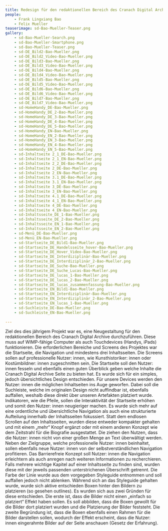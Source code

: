 ```yaml
---
title: Redesign für den redaktionellen Bereich des Cranach Digital Archive
people:
    - Frank Lingxiang Bao
    - Felix Mueller
teaserimage: sd-Bao-Mueller-Teaser.png
gallery:
    - sd-Bao-Mueller-Search.png
    - sd-Bao-Mueller-Smartphone.png
    - sd-Bao-Mueller-Teaser.png
    - sd-DE_Bild2-Bao-Mueller.png
    - sd-DE_Bild2_Video-Bao-Mueller.png
    - sd-DE_Bild3-Bao-Mueller.png
    - sd-DE_Bild3_Video-Bao-Mueller.png
    - sd-DE_Bild4-Bao-Mueller.png
    - sd-DE_Bild4_Video-Bao-Mueller.png
    - sd-DE_Bild5-Bao-Mueller.png
    - sd-DE_Bild5_Video-Bao-Mueller.png
    - sd-DE_Bild6-Bao-Mueller.png
    - sd-DE_Bild6_Video-Bao-Mueller.png
    - sd-DE_Bild7-Bao-Mueller.png
    - sd-DE_Bild7_Video-Bao-Mueller.png
    - sd-HomeHandy_DE-Bao-Mueller.png
    - sd-HomeHandy_DE_2-Bao-Mueller.png
    - sd-HomeHandy_DE_3-Bao-Mueller.png
    - sd-HomeHandy_DE_4-Bao-Mueller.png
    - sd-HomeHandy_DE_5-Bao-Mueller.png
    - sd-HomeHandy_EN-Bao-Mueller.png
    - sd-HomeHandy_EN_2-Bao-Mueller.png
    - sd-HomeHandy_EN_3-Bao-Mueller.png
    - sd-HomeHandy_EN_4-Bao-Mueller.png
    - sd-HomeHandy_EN_5-Bao-Mueller.png
    - sd-Inhaltseite 2_1_DE-Bao-Mueller.png
    - sd-Inhaltseite 2_1_EN-Bao-Mueller.png
    - sd-Inhaltseite 2_2_DE-Bao-Mueller.png
    - sd-Inhaltseite 2_DE-Bao-Mueller.png
    - sd-Inhaltseite 2_EN-Bao-Mueller.png
    - sd-Inhaltseite 3.1_DE-Bao-Mueller.png
    - sd-Inhaltseite 3.1_EN-Bao-Mueller.png
    - sd-Inhaltseite 3_DE-Bao-Mueller.png
    - sd-Inhaltseite 3_EN-Bao-Mueller.png
    - sd-Inhaltseite 4.1_DE-Bao-Mueller.png
    - sd-Inhaltseite 4_1_EN-Bao-Mueller.png
    - sd-Inhaltseite 4_DE-Bao-Mueller.png
    - sd-Inhaltseite 4_EN-Bao-Mueller.png
    - sd-Inhaltsseite_DE_1-Bao-Mueller.png
    - sd-Inhaltsseite_DE_2-Bao-Mueller.png
    - sd-Inhaltsseite_EN_1-Bao-Mueller.png
    - sd-Inhaltsseite_EN_2-Bao-Mueller.png
    - sd-Menü_DE-Bao-Mueller.png
    - sd-Menü_EN-Bao-Mueller.png
    - sd-Startseite_DE_Bild1-Bao-Mueller.png
    - sd-Startseite_DE_Handelsseite_hover-Bao-Mueller.png
    - sd-Startseite_DE_Hover_Video-Bao-Mueller.png
    - sd-Startseite_DE_Interdiziplinär-Bao-Mueller.png
    - sd-Startseite_DE_Interdiziplinär_2-Bao-Mueller.png
    - sd-Startseite_DE_Suche-Bao-Mueller.png
    - sd-Startseite_DE_Suche_Lucas-Bao-Mueller.png
    - sd-Startseite_DE_lucas_1-Bao-Mueller.png 
    - sd-Startseite_DE_lucas_2-Bao-Mueller.png
    - sd-Startseite_DE_lucas_zusammenfassung-Bao-Mueller.png
    - sd-Startseite_EN_Bild1-Bao-Mueller.png
    - sd-Startseite_EN_Interdiziplinär-Bao-Mueller.png
    - sd-Startseite_EN_Interdiziplinär_2-Bao-Mueller.png
    - sd-Startseite_EN_lucas_1-Bao-Mueller.png
    - sd-Suchleiste_DE-Bao-Mueller.png
    - sd-Suchleiste_EN-Bao-Mueller.png
    
---
```


Ziel des dies jährigem Projekt war es, eine Neugestaltung für den redaktionellen Bereich des Cranach Digital Archive durchzuführen. Diese muss auf WIMP-fähige Computer als auch Touchdevices (Handys, iPads) funktionieren. 
Die erforderlichen Bereiche und Screens des Projektes war die Startseite, die Navigation und mindestens drei Inhaltsseiten. Die Screens sollen auf professionelle Nutzer: innen, wie Kunsthistoriker: innen oder Kostümbildner: innen zugeschnitten sein. 
Die Startseite soll den Nutzer: innen fesseln und ebenfalls einen guten Überblick geben welche Inhalte die Cranach Digital Archive Seite zu bieten hat. Es wurde sich für ein simples, jedoch übersichtliches Design entschieden. 
Für unsere Devices werden den Nutzer: innen die möglichen Inhaltseiten ins Auge geworfen. Dabei soll die Suchleiste, welche im originalen Design nicht auffindbar ist, ebenfalls auffallen, weshalb diese direkt über unseren Artefakten platziert wurde. 
Indikatoren, wie die Pfeile, sollen die Interaktivität der Startseite erhöhen und somit den Nutzer: innen neugieriger machen. Es wurde sich mehr auf eine ordentliche und übersichtliche Navigation als auch eine strukturierte Aufteilung innerhalb der Inhaltsseiten fokussiert. 
Statt dem endlosen Scrollen auf den Inhaltsseiten, wurden diese entweder kompakter gehalten und mit einem „mehr“ Knopf ergänzt oder mit einem anderen Konzept wie dem Zeitstrahl für die Biografie ausgestattet. Die ziehen den Nutzen, dass die Nutzer: innen nicht von einer großen Menge an Text überwältigt werden.
Neben der Zielgruppe, welche professionelle Nutzer: innen beinhaltet, sollen ebenfalls neue Nutzer: innen von der selbstverständlichen Navigation profitieren. Das Barrierefreie Konzept soll Nutzer: innen die Navigation erleichtern als auch anregen nach weiteren Informationen zu recherchieren. 
Falls mehrere wichtige Kapitel auf einer Inhaltsseite zu finden sind, wurden diese mit der jeweils passenden unterstrichenen Überschrift getrennt. Die Farbe der Linie wurde aus dem vorgegeben Styleguide entnommen und soll auffallen jedoch nicht ablenken. 
Während sich an das Styleguide gehalten wurde, wurde sich aktive entschieden Boxen hinter den Bildern zu platzieren (so gesehen outlines). Es wurden sich aus zwei Gründen für diese entschieden. Die erste ist, dass die Bilder nicht einen „einfach so platziert“ Effekt haben sollen. 
Es soll abbilden, dass die Boxen gewollt für die Bilder dort platziert wurden und die Platzierung der Bilder feststeht. Die zweite Begründung ist, dass die Boxen ebenfalls einen Rahmen für die Bilder darstellen sollen, wodurch der Effekt erscheint, dass die Nutzer: innen eingerahmte Bilder
auf der Seite anschauen (Gesetz der Erfahrung).
